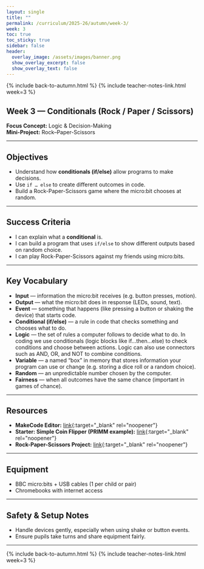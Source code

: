 ```yaml
---
layout: single
title: ""
permalink: /curriculum/2025-26/autumn/week-3/
week: 3
toc: true
toc_sticky: true
sidebar: false
header:
  overlay_image: /assets/images/banner.png
  show_overlay_excerpt: false
  show_overlay_text: false
---
```


{% include back-to-autumn.html %}
{% include teacher-notes-link.html week=3 %}

## Week 3 — Conditionals (Rock / Paper / Scissors)

**Focus Concept:** Logic & Decision-Making  
**Mini-Project:** Rock–Paper-Scissors  

---

## Objectives
- Understand how **conditionals (if/else)** allow programs to make decisions.  
- Use `if … else` to create different outcomes in code.  
- Build a Rock-Paper-Scissors game where the micro:bit chooses at random.  

---

## Success Criteria
- I can explain what a **conditional** is.  
- I can build a program that uses `if/else` to show different outputs based on random choice.  
- I can play Rock-Paper-Scissors against my friends using micro:bits.  

---

## Key Vocabulary
- **Input** — information the micro:bit receives (e.g. button presses, motion).  
- **Output** — what the micro:bit does in response (LEDs, sound, text).  
- **Event** — something that happens (like pressing a button or shaking the device) that starts code.  
- **Conditional (if/else)** — a rule in code that checks something and chooses what to do.  
- **Logic** — the set of rules a computer follows to decide what to do. In coding we use conditionals (logic blocks like if…then…else) to check conditions and choose between actions. Logic can also use connectors such as AND, OR, and NOT to combine conditions.
- **Variable** — a named “box” in memory that stores information your program can use or change (e.g. storing a dice roll or a random choice).
- **Random** — an unpredictable number chosen by the computer.  
- **Fairness** — when all outcomes have the same chance (important in games of chance).  


---

## Resources
- **MakeCode Editor:** [link](https://makecode.microbit.org){:target="_blank" rel="noopener"}  
- **Starter: Simple Coin Flipper (PRIMM example):** [link](https://makecode.microbit.org/S48819-26737-74641-22192){:target="_blank" rel="noopener"}  
- **Rock-Paper-Scissors Project:** [link](https://makecode.microbit.org/projects/rock-paper-scissors-v2){:target="_blank" rel="noopener"}  

---

## Equipment
- BBC micro:bits + USB cables (1 per child or pair)  
- Chromebooks with internet access  

---

## Safety & Setup Notes
- Handle devices gently, especially when using shake or button events.  
- Ensure pupils take turns and share equipment fairly.  

---

{% include back-to-autumn.html %}
{% include teacher-notes-link.html week=3 %}
